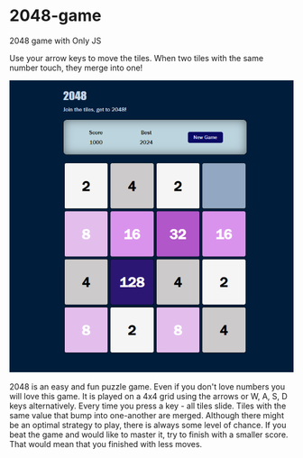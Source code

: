 # 2048-game

2048 game with Only JS

Use your arrow keys to move the tiles. 
When two tiles with the same number touch, they merge into one!

![merge tile picture](./img/2048_mergeTile.png)

2048 is an easy and fun puzzle game. Even if you don't love numbers you will love this game. It is played on a 4x4 grid using the arrows or W, A, S, D keys alternatively. Every time you press a key - all tiles slide. Tiles with the same value that bump into one-another are merged. Although there might be an optimal strategy to play, there is always some level of chance. If you beat the game and would like to master it, try to finish with a smaller score. That would mean that you finished with less moves.